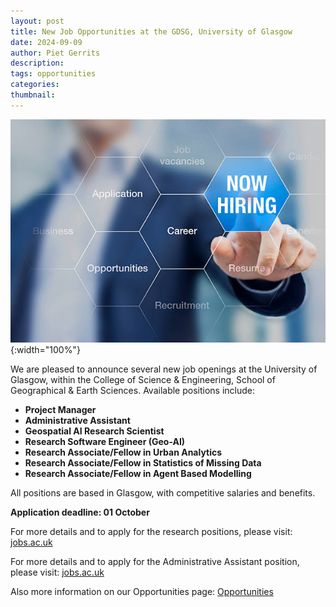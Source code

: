 ```yaml
---
layout: post
title: New Job Opportunities at the GDSG, University of Glasgow
date: 2024-09-09
author: Piet Gerrits
description: 
tags: opportunities
categories:
thumbnail:
---
```


![opportunities](/assets/img/logos/job_opp.png){:width="100%"}


We are pleased to announce several new job openings at the University of Glasgow, within the College of Science & Engineering, School of Geographical & Earth Sciences. Available positions include:

- **Project Manager** 
- **Administrative Assistant** 
- **Geospatial AI Research Scientist**
- **Research Software Engineer (Geo-AI)**
- **Research Associate/Fellow in Urban Analytics**
- **Research Associate/Fellow in Statistics of Missing Data**
- **Research Associate/Fellow in Agent Based Modelling**


All positions are based in Glasgow, with competitive salaries and benefits.

**Application deadline: 01 October**

For more details and to apply for the research positions, please visit: [jobs.ac.uk](https://www.jobs.ac.uk/search/?keywords=Basiri&location=)

For more details and to apply for the Administrative Assistant position, please visit: [jobs.ac.uk](https://findajob.dwp.gov.uk/details/15173014)

Also more information on our Opportunities page: [Opportunities](https://gdsglasgow.github.io/opportunities/)


